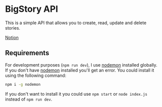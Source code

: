 # BigStory API

This is a simple API that allows you to create, read, update and delete stories.

[Notion](https://bigio-mobile.notion.site/BIGIO-Fullstack-Dev-Take-Home-Challenge-dfde6f6737ec4cfaa8b3c4ca1c31009e)

## Requirements

For development purposes (`npm run dev`), I use [nodemon](https://nodemon.io/) installed globally. If you don't have [nodemon](https://nodemon.io) installed you'll get an error. You could install it using the following command:

```sh
npm i -g nodemon
```

If you don't want to install it you could use `npm start` or `node index.js` instead of `npm run dev`.
